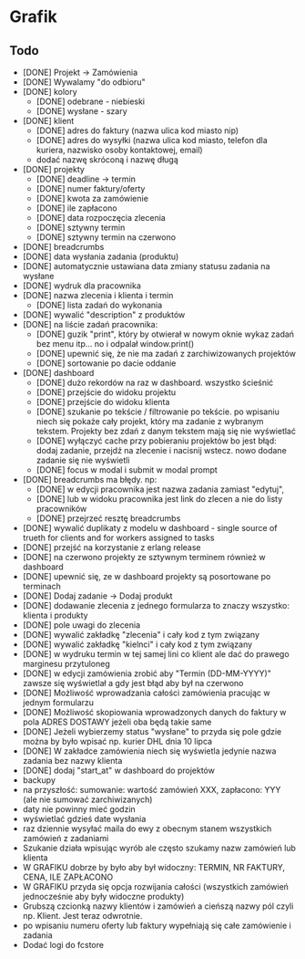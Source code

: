 # Grafik

## Todo

- [DONE] Projekt -> Zamówienia
- [DONE] Wywalamy "do odbioru"
- [DONE] kolory
  - [DONE] odebrane - niebieski
  - [DONE] wysłane - szary
- [DONE] klient
  - [DONE] adres do faktury (nazwa ulica kod miasto nip)
  - [DONE] adres do wysyłki (nazwa ulica kod miasto, telefon dla kuriera, nazwisko osoby kontaktowej, email)
  - dodać nazwę skróconą i nazwę długą
- [DONE] projekty
  - [DONE] deadline -> termin
  - [DONE] numer faktury/oferty
  - [DONE] kwota za zamówienie
  - [DONE] ile zapłacono
  - [DONE] data rozpoczęcia zlecenia
  - [DONE] sztywny termin
  - [DONE] sztywny termin na czerwono
- [DONE] breadcrumbs
- [DONE] data wysłania zadania (produktu)
- [DONE] automatycznie ustawiana data zmiany statusu zadania na wysłane
- [DONE] wydruk dla pracownika
 - [DONE] nazwa zlecenia i klienta i termin
   - [DONE] lista zadań do wykonania
- [DONE] wywalić "description" z produktów
- [DONE] na liście zadań pracownika:
  - [DONE] guzik "print", który by otwierał w nowym oknie wykaz zadań bez menu itp... no i odpalał window.print()
  - [DONE] upewnić się, że nie ma zadań z zarchiwizowanych projektów
  - [DONE] sortowanie po dacie oddanie
- [DONE] dashboard
  - [DONE] dużo rekordów na raz w dashboard. wszystko ścieśnić
  - [DONE] przejście do widoku projektu
  - [DONE] przejście do widoku klienta
  - [DONE] szukanie po tekście / filtrowanie po tekście. po wpisaniu niech się pokaże cały projekt, który ma zadanie z wybranym tekstem. Projekty bez zdań z danym tekstem mają się nie wyświetlać
  - [DONE] wyłączyć cache przy pobieraniu projektów bo jest błąd: dodaj zadanie, przejdź na zlecenie i nacisnij wstecz. nowo dodane zadanie się nie wyświetli 
  - [DONE] focus w modal i submit w modal prompt
- [DONE] breadcrumbs ma błędy. np: 
  - [DONE] w edycji pracownika jest nazwa zadania zamiast "edytuj", 
  - [DONE] lub w widoku pracownika jest link do zlecen a nie do listy pracowników
  - [DONE] przejrzeć resztę breadcrumbs
- [DONE] wywalić duplikaty z modelu w dashboard - single source of trueth for clients and for workers assigned to tasks
- [DONE] przejść na korzystanie z erlang release
- [DONE] na czerwono projekty ze sztywnym terminem również w dashboard
- [DONE] upewnić się, ze w dashboard projekty są posortowane po terminach
- [DONE] Dodaj zadanie -> Dodaj produkt
- [DONE] dodawanie zlecenia z jednego formularza to znaczy wszystko: klienta i produkty
- [DONE] pole uwagi do zlecenia
- [DONE] wywalić zakładkę "zlecenia" i cały kod z tym związany
- [DONE] wywalić zakładkę "kielnci" i cały kod z tym związany
- [DONE] w wydruku termin w tej samej lini co klient ale dać do prawego marginesu przytuloneg
- [DONE] w edycji zamówienia zrobić aby "Termin (DD-MM-YYYY)" zawsze się wyświetlał a gdy jest błąd aby był na czerwono
- [DONE] Możliwość wprowadzania całości zamówienia pracując w jednym formularzu
- [DONE] Możliwość skopiowania wprowadzonych danych do faktury w pola ADRES DOSTAWY jeżeli oba będą takie same
- [DONE] Jeżeli wybierzemy status "wysłane" to przyda się pole gdzie można by było wpisać np. kurier DHL dnia 10 lipca
- [DONE] W zakładce zamówienia niech się wyświetla jedynie nazwa zadania bez nazwy klienta
- [DONE] dodaj "start_at" w dashboard do projektów
- backupy
- na przyszłość: sumowanie: wartość zamówień XXX, zapłacono: YYY (ale nie sumować zarchiwizanych)
- daty nie powinny mieć godzin
- wyświetlać gdzieś date wysłania
- raz dziennie wysyłać maila do ewy z obecnym stanem wszystkich zamówień z zadaniami
- Szukanie działa wpisując wyrób ale często szukamy nazw zamówień lub klienta
- W GRAFIKU dobrze by było aby był widoczny: TERMIN, NR FAKTURY, CENA, ILE ZAPŁACONO
- W GRAFIKU przyda się opcja rozwijania całości (wszystkich zamówień jednocześnie aby były widoczne produkty)
- Grubszą czcionką nazwy klientów i zamówień a cieńszą nazwy pól czyli np. Klient. Jest teraz odwrotnie.
- po wpisaniu numeru oferty lub faktury wypełniają się całe zamówienie i zadania
- Dodać logi do fcstore
